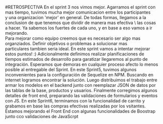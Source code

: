 #RETROSPECTIVA
En el sprint 3 nos vimos mejor. Agarramos el sprint con mas tiempo, tuvimos mucha mejor comunicacion entre los participantes \
y una organizacion 'mejor' en general. De todas formas, llegamos a la conclusion de que tenemos que dividir de manera mas efectiva \ 
las cosas a hacer. Ya sabemos los fuertes de cada uno, y en base a eso vamos a ir mejorando. \
Para mejorar como equipo creemos que es necesario ser algo mas organziados. Definir objetivos o problemas a solucionar mas \
particulares tambien seria ideal. En este sprint vamos a intentar mejorar estos puntos! :)
Adicionalmente definimos realizar planificaciones de tiempos estimados de desarrollo para garatizar llegaremos al punto de integración. Esperamos 
que demoras en cualquier proceso afecto lo menos posible al entregable del Sprint. 
En este Sprint5, tuvimos algunos inconvenientes para la configuración de Sequelize en NPM. Buscando en internet logramos encontrar la solución. Luego 
distribuimos el trabajo entre armar los modelos en el backend junto con reemplazar JSON de datos por las tablas de la base, productos y usuarios. 
Finalmente corregimos algunos detalles de front end, preparando las validaciones de formularios y eventos con JS. 
En este Sprint6, terminamos con la funcionalidad de carrito y grabamos en base las compras efectivas realizadas por los vsitantes. Estamos mejorando el Front End 
con algunas funcionalidades de Boostrap junto cco validaciones de JavaScrpt

